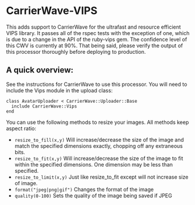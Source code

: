 CarrierWave-VIPS
======================

This adds support to CarrierWave for the ultrafast and resource efficient
VIPS library. It passes all of the rspec tests with the exception of one,
which is due to a change in the API of the ruby-vips gem. The confidence
level of this CWV is currently at 90%.  That being said, please verify the
output of this processor thoroughly before deploying to production.

A quick overview:
---------------------

See the instructions for CarrierWave to use this processor. You will need
to include the Vips module in the upload class:


    class AvatarUploader < CarrierWave::Uploader::Base
      include CarrierWave::Vips
    end

You can use the following methods to resize your images. All methods keep
aspect ratio:

* `resize_to_fill(x,y)` Will increase/decrease the size of the image and match the specified dimensions exactly, chopping off any extraneous bits.
* `resize_to_fit(x,y)` Will increase/decrease the size of the image to fit within the specified dimensions. One dimension may be less than specified.
* `resize_to_limit(x,y)` Just like resize_to_fit except will not increase size of image.
* `format("jpeg|png|gif")` Changes the format of the image
* `quality(0-100)` Sets the quality of the image being saved if JPEG
